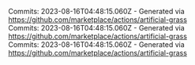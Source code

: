 Commits: 2023-08-16T04:48:15.060Z - Generated via https://github.com/marketplace/actions/artificial-grass
<br>
Commits: 2023-08-16T04:48:15.060Z - Generated via https://github.com/marketplace/actions/artificial-grass
<br>
Commits: 2023-08-16T04:48:15.060Z - Generated via https://github.com/marketplace/actions/artificial-grass
<br>
